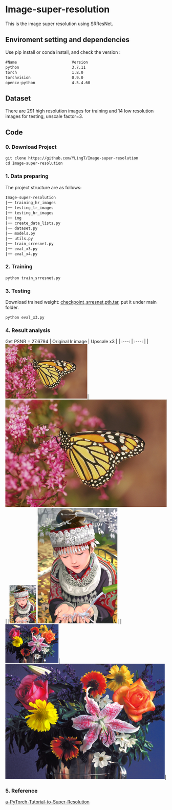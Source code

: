 # Image-super-resolution
This is the image super resolution using SRResNet.

## Enviroment setting and dependencies 
Use pip install or conda install, and check the version :
```
#Name                        Version
python                       3.7.11
torch                        1.8.0
torchvision                  0.9.0
opencv-python                4.5.4.60
```

## Dataset 
There are 291 high resolution images for training and 14 low resolution images for testing, unscale factor=3.

## Code 
### 0. Download Project
```
git clone https://github.com/YLingT/Image-super-resolution  
cd Image-super-resolution
```
### 1.  Data preparing
The project structure are as follows:
```
Image-super-resolution
|── training_hr_images
|── testing_lr_images
|── testing_hr_images
|── img
|── create_data_lists.py
|── dataset.py
|── models.py
|── utils.py
|── train_srresnet.py
|── eval_x3.py
|── eval_x4.py
```
### 2.  Training
```
python train_srresnet.py
```

### 3.  Testing
Download trained weight: [checkpoint_srresnet.pth.tar](https://drive.google.com/file/d/1KFT_lzVbmm-b5fn799pUBXRaSP--8TBC/view?usp=sharing), put it under main folder.
```
python eval_x3.py
```

### 4.  Result analysis
Get PSNR = 27.6794
|   Original lr image  |  Upscale x3  |
|   :---:  |   :---:   |
|![04.png](https://github.com/YLingT/Image-super-resolution/blob/main/img/04.png)|![04_pred.png](https://github.com/YLingT/Image-super-resolution/blob/main/img/04_pred.png)|
|![11.png](https://github.com/YLingT/Image-super-resolution/blob/main/img/11.png)|![11_pred.png](https://github.com/YLingT/Image-super-resolution/blob/main/img/11_pred.png)|
|![12.png](https://github.com/YLingT/Image-super-resolution/blob/main/img/12.png)|![12_pred.png](https://github.com/YLingT/Image-super-resolution/blob/main/img/12_pred.png)|

### 5.  Reference
[a-PyTorch-Tutorial-to-Super-Resolution](https://github.com/sgrvinod/a-PyTorch-Tutorial-to-Super-Resolution)






